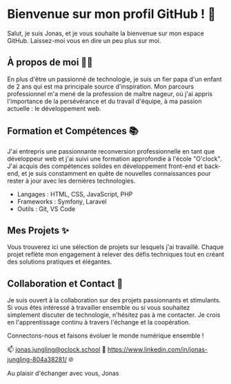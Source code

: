 # Bienvenue sur mon profil GitHub ! 👋

Salut, je suis Jonas, et je vous souhaite la bienvenue sur mon espace GitHub. Laissez-moi vous en dire un peu plus sur moi.

## À propos de moi 👨‍💻

En plus d'être un passionné de technologie, je suis un fier papa d'un enfant de 2 ans qui est ma principale source d'inspiration. Mon parcours professionnel m'a mené de la profession de maître nageur, où j'ai appris l'importance de la persévérance et du travail d'équipe, à ma passion actuelle : le développement web.

## Formation et Compétences 📚

J'ai entrepris une passionnante reconversion professionnelle en tant que développeur web et j'ai suivi une formation approfondie à l'école "O'clock". J'ai acquis des compétences solides en développement front-end et back-end, et je suis constamment en quête de nouvelles connaissances pour rester à jour avec les dernières technologies.

- Langages : HTML, CSS, JavaScript, PHP
- Frameworks : Symfony, Laravel
- Outils : Git, VS Code

## Mes Projets ✨

Vous trouverez ici une sélection de projets sur lesquels j'ai travaillé. Chaque projet reflète mon engagement à relever des défis techniques tout en créant des solutions pratiques et élégantes.

## Collaboration et Contact 🤝

Je suis ouvert à la collaboration sur des projets passionnants et stimulants. Si vous êtes intéressé à travailler ensemble ou si vous souhaitez simplement discuter de technologie, n'hésitez pas à me contacter. Je crois en l'apprentissage continu à travers l'échange et la coopération.

Connectons-nous et faisons évoluer le monde numérique ensemble !

📫 jonas.jungling@oclock.school
💼 https://www.linkedin.com/in/jonas-jungling-804a38281/
🌐 

Au plaisir d'échanger avec vous,
Jonas
